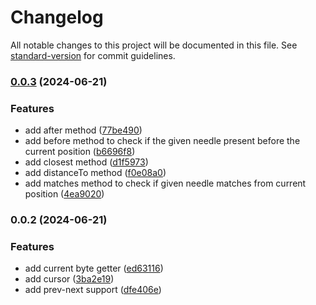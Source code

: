 # Changelog

All notable changes to this project will be documented in this file. See [standard-version](https://github.com/conventional-changelog/standard-version) for commit guidelines.

### [0.0.3](https://github.com/ismailceylan/ascii-byte-stream/compare/v0.0.2...v0.0.3) (2024-06-21)


### Features

* add after method ([77be490](https://github.com/ismailceylan/ascii-byte-stream/commit/77be4909ca3742d525a1ce1be55fc032f3501443))
* add before method to check if the given needle present before the current position ([b6696f8](https://github.com/ismailceylan/ascii-byte-stream/commit/b6696f83503e4deaea40c94e582108514312be5e))
* add closest method ([d1f5973](https://github.com/ismailceylan/ascii-byte-stream/commit/d1f5973f9f6d3ee8be10394ddf2ae4bc2f57636c))
* add distanceTo method ([f0e08a0](https://github.com/ismailceylan/ascii-byte-stream/commit/f0e08a001f5392345960bfecfbdc74ddba5d8be9))
* add matches method to check if given needle matches from current position ([4ea9020](https://github.com/ismailceylan/ascii-byte-stream/commit/4ea9020ad5f96b3b8475147366e78d8ebbc2d9da))

### 0.0.2 (2024-06-21)


### Features

* add current byte getter ([ed63116](https://github.com/ismailceylan/ascii-byte-stream/commit/ed63116ba4dd0b92ad4b628d541fcba25b839976))
* add cursor ([3ba2e19](https://github.com/ismailceylan/ascii-byte-stream/commit/3ba2e195120df973baba2b544cc36f87b60026cb))
* add prev-next support ([dfe406e](https://github.com/ismailceylan/ascii-byte-stream/commit/dfe406e4a34407573954486590cef3c134269285))
